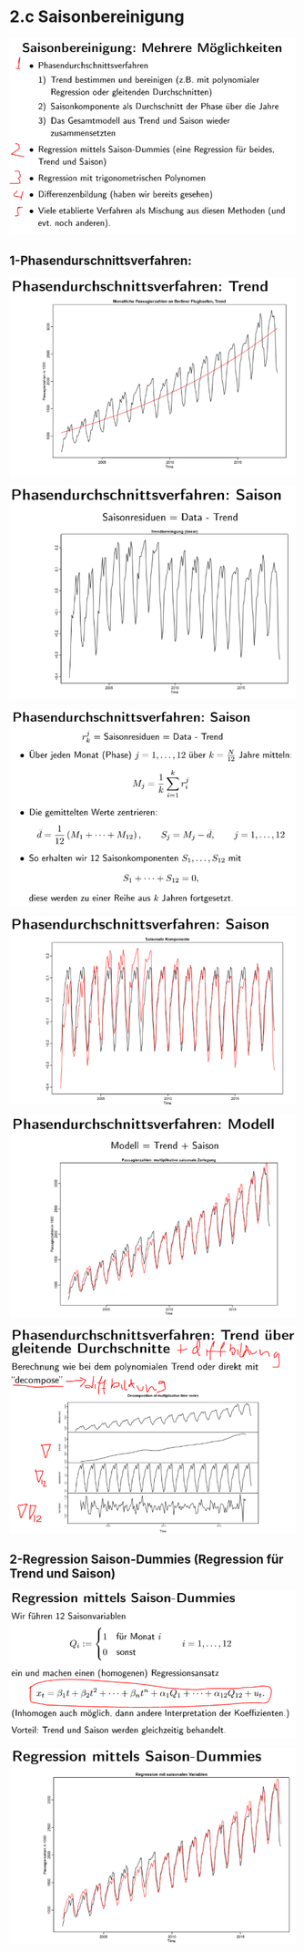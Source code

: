 # 2.c Saisonbereinigung

![](.gitbook/assets/1.PNG)

## 1-Phasendurschnittsverfahren:

![](.gitbook/assets/2.PNG)

![](.gitbook/assets/3.PNG)

![](.gitbook/assets/4%20%281%29.PNG)

![](.gitbook/assets/5.PNG)

![](.gitbook/assets/6.PNG)

![](.gitbook/assets/7%20%281%29.PNG)

## 2-Regression Saison-Dummies \(Regression für Trend und Saison\)

![](.gitbook/assets/8.PNG)

![](.gitbook/assets/9%20%281%29.PNG)


